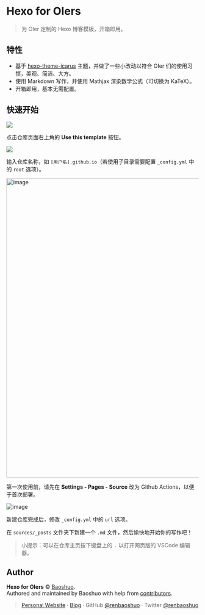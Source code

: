 # Hexo for OIers

> 为 OIer 定制的 Hexo 博客模板，开箱即用。

## 特性

- 基于 [hexo-theme-icarus](https://github.com/ppoffice/hexo-theme-icarus) 主题，并做了一些小改动以符合 OIer 们的使用习惯，美观、简洁、大方。
- 使用 Markdown 写作，并使用 Mathjax 渲染数学公式（可切换为 KaTeX）。
- 开箱即用，基本无需配置。

## 快速开始

![](https://user-images.githubusercontent.com/47095648/147397986-dec92198-d1e0-4434-8d57-4a50530a274a.png)

点击仓库页面右上角的 **Use this template** 按钮。

![](https://user-images.githubusercontent.com/47095648/147398029-beb5a13a-15ce-4186-a16f-6c1d1a650bee.png)

输入仓库名称，如 `[用户名].github.io`（若使用子目录需要配置 `_config.yml` 中的 `root` 选项）。

<img width="1335" height="785" alt="image" src="https://github.com/user-attachments/assets/0d5df67a-65dd-4e17-8371-0f74e4036bbc" />

第一次使用前，请先在 **Settings - Pages - Source** 改为 Github Actions，以便于首次部署。

![image](https://user-images.githubusercontent.com/47095648/147398116-b5945e08-b567-4366-b3e4-2ccbd5bb5ff1.png)

新建仓库完成后，修改 `_config.yml` 中的 `url` 选项。

在 `sources/_posts` 文件夹下新建一个 `.md` 文件，然后愉快地开始你的写作吧！

> 小提示：可以在仓库主页按下键盘上的 <kbd>.</kbd> 以打开网页版的 VSCode 编辑器。

## Author

**Hexo for OIers** © [Baoshuo](https://github.com/renbaoshuo).<br>
Authored and maintained by Baoshuo with help from [contributors](https://github.com/renbaoshuo/hexo-for-oiers/contributors).

> [Personal Website](https://baoshuo.ren) · [Blog](https://blog.baoshuo.ren) · GitHub [@renbaoshuo](https://github.com/renbaoshuo) · Twitter [@renbaoshuo](https://twitter.com/renbaoshuo)

